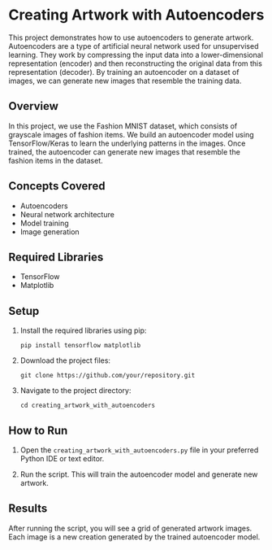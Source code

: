 # Creating Artwork with Autoencoders

This project demonstrates how to use autoencoders to generate artwork. Autoencoders are a type of artificial neural network used for unsupervised learning. They work by compressing the input data into a lower-dimensional representation (encoder) and then reconstructing the original data from this representation (decoder). By training an autoencoder on a dataset of images, we can generate new images that resemble the training data.

## Overview

In this project, we use the Fashion MNIST dataset, which consists of grayscale images of fashion items. We build an autoencoder model using TensorFlow/Keras to learn the underlying patterns in the images. Once trained, the autoencoder can generate new images that resemble the fashion items in the dataset.

## Concepts Covered

- Autoencoders
- Neural network architecture
- Model training
- Image generation

## Required Libraries

- TensorFlow
- Matplotlib

## Setup

1. Install the required libraries using pip:
    ```
    pip install tensorflow matplotlib
    ```

2. Download the project files:
    ```
    git clone https://github.com/your/repository.git
    ```

3. Navigate to the project directory:
    ```
    cd creating_artwork_with_autoencoders
    ```

## How to Run

1. Open the `creating_artwork_with_autoencoders.py` file in your preferred Python IDE or text editor.

2. Run the script. This will train the autoencoder model and generate new artwork.

## Results

After running the script, you will see a grid of generated artwork images. Each image is a new creation generated by the trained autoencoder model.


